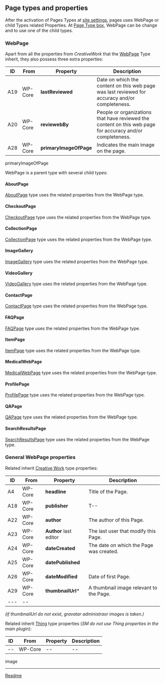 ## Page types and properties

After the activation of Pages Types at [site settings](/doc-settings-site.md), pages uses WebPage or child Types related Properties. At [Page Type box](/doc/doc-conf-page.md), WebPage can be change and to use one of the child types.

### WebPage

Apart from all the properties from _CreativeWork_ that the [WebPage](https://schema.org/WebPage "https://schema.org/WebPage") Type inherit, they also possess three extra properties:

| ID  | From    | Property               | Description                                                                                               |
| --- | ------- | ---------------------- |---------------------------------------------------------------------------------------------------------- |
| A19 | WP-Core | **lastReviewed**       | Date on which the content on this web page was last reviewed for accuracy and/or completeness.            |
| A20 | WP-Core | **reviewebBy**         | People or organizations that have reviewed the content on this web page for accuracy and/or completeness. |
| A28 | WP-Core | **primaryImageOfPage** | Indicates the main image on the page.                                                                     |

primaryImageOfPage

WebPage is a parent type with several child types:

#### AboutPage

[AboutPage](https://schema.org/AboutPage "https://schema.org/AboutPage") type uses the related properties from the WebPage type.

#### CheckoutPage

[CheckoutPage](https://schema.org/CheckoutPage "https://schema.org/CheckoutPage") type uses the related properties from the WebPage type.

#### CollectionPage

[CollectionPage](https://schema.org/CollectionPage "https://schema.org/CollectionPage") type uses the related properties from the WebPage type.

#### ImageGallery

[ImageGallery](https://schema.org/ImageGallery "https://schema.org/ImageGallery") type uses the related properties from the WebPage type.

#### VideoGallery

[VideoGallery](https://schema.org/VideoGallery "https://schema.org/VideoGallery") type uses the related properties from the WebPage type.

#### ContactPage

[ContactPage](https://schema.org/ContactPage "https://schema.org/ContactPage") type uses the related properties from the WebPage type.

#### FAQPage

[FAQPage](https://schema.org/FAQPage "https://schema.org/FAQPage") type uses the related properties from the WebPage type.

#### ItemPage

[ItemPage](https://schema.org/ItemPage "https://schema.org/ItemPage") type uses the related properties from the WebPage type.

#### MedicalWebPage

[MedicalWebPage](https://schema.org/MedicalWebPage "https://schema.org/MedicalWebPage") type uses the related properties from the WebPage type.

#### ProfilePage

[ProfilePage](https://schema.org/ProfilePage "https://schema.org/ProfilePage") type uses the related properties from the WebPage type.

#### QAPage

[QAPage](https://schema.org/QAPage "https://schema.org/QAPage") type uses the related properties from the WebPage type.

#### SearchResultsPage

[SearchResultsPage](https://schema.org/SearchResultsPage "https://schema.org/SearchResultsPage") type uses the related properties from the WebPage type.

### General WebPage properties

Related inherit [Creative Work](https://schema.org/CreativeWork "https://schema.org/CreativeWork") type properties:

| ID  | From    | Property               | Description                             |
| --- | ------- | ---------------------- | --------------------------------------- |
| A4  | WP-Core | **headline**           | Title of the Page.                      |
| A18 | WP-Core | **publisher**          | T--                                     |
| A22 | WP-Core | **author**             | The author of this Page.                |
| A23 | WP-Core | **Author** last editor | The last user that modify this Page.    |
| A24 | WP-Core | **dateCreated**        | The date on which the Page was created. |
| A25 | WP-Core | **datePublished**      |
| A26 | WP-Core | **dateModified**       | Date of first Page.                     |
| A29 | WP-Core | **thumbnailUrl***      | A thumbnail image relevant to the Page. |
| --- | --      |                        |

*(if thumbnailUrl do not exist, gravatar administraor images is taken.)*

Related inherit [Thing](https://schema.org/Thing "https://schema.org/Thing") type properties (_SM do not use Thing properties in the main plugin_):

| ID | From    | Property | Description |
| -- | ------- | -------- | ----------- |
| -- | WP-Core | --       | --          |

image

---




[Readme](//Readme.md)
